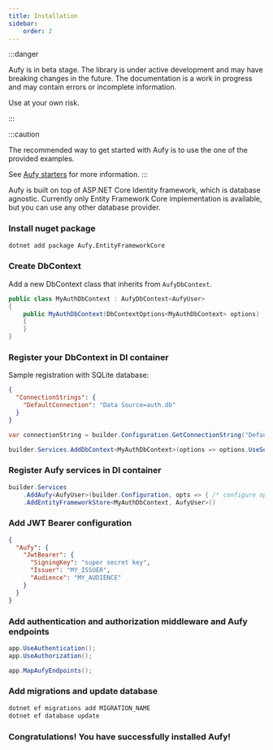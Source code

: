 ```yaml
---
title: Installation
sidebar:
    order: 2
---
```


:::danger

Aufy is in beta stage. The library is under active development and may have breaking changes in the future.
The documentation is a work in progress and may contain errors or incomplete information.

Use at your own risk.

:::

:::caution

The recommended way to get started with Aufy is to use the one of the provided examples.

See [Aufy starters](./../../starters/readme) for more information.
:::

Aufy is built on top of ASP.NET Core Identity framework, which is database agnostic.
Currently only Entity Framework Core implementation is available, but you can use any other database provider.

### Install nuget package

```bash
dotnet add package Aufy.EntityFrameworkCore
```

### Create DbContext

Add a new DbContext class that inherits from `AufyDbContext`.

```csharp title="MyAuthDbContext.cs"
public class MyAuthDbContext : AufyDbContext<AufyUser>
{
    public MyAuthDbContext(DbContextOptions<MyAuthDbContext> options) : base(options)
    {
    }
}
```

### Register your DbContext in DI container

Sample registration with SQLite database:

```json title="appsettings.json"
{
  "ConnectionStrings": {
    "DefaultConnection": "Data Source=auth.db"
  }
}
```

```csharp title="Program.cs"
var connectionString = builder.Configuration.GetConnectionString("DefaultConnection")

builder.Services.AddDbContext<MyAuthDbContext>(options => options.UseSqlite(connectionString));
```

### Register Aufy services in DI container

```csharp title="Program.cs"
builder.Services
    .AddAufy<AufyUser>(builder.Configuration, opts => { /* configure options here */ })
    .AddEntityFrameworkStore<MyAuthDbContext, AufyUser>()
```

### Add JWT Bearer configuration

```json title="appsettings.json"
{
  "Aufy": {
    "JwtBearer": {
      "SigningKey": "super secret key",
      "Issuer": "MY_ISSUER",
      "Audience": "MY_AUDIENCE"
    }
  }
}
```

### Add authentication and authorization middleware and Aufy endpoints

```csharp title="Program.cs"
app.UseAuthentication();
app.UseAuthorization();

app.MapAufyEndpoints();
```

### Add migrations and update database

```bash
dotnet ef migrations add MIGRATION_NAME
dotnet ef database update
```

### Congratulations! You have successfully installed Aufy!
